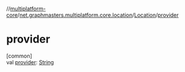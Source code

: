 //[multiplatform-core](../../../index.md)/[net.graphmasters.multiplatform.core.location](../index.md)/[Location](index.md)/[provider](provider.md)

# provider

[common]\
val [provider](provider.md): [String](https://kotlinlang.org/api/latest/jvm/stdlib/kotlin/-string/index.html)

